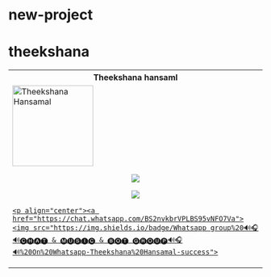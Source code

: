 # new-project




# theekshana 
<table></th><th>Theekshana hansaml</th></tr><tr><td><a href="https://github.com/Theekshanahansamal2007/theekshana-hansamal.git"><img src="https://i.ibb.co/2ZTbPWZ/Snapchat-1443885073.jpg" width="160" alt="Theekshana Hansamal"



<table><p align="center"><a href="https://t.me/TheekshanaHansamal"><img src="https://img.shields.io/badge/Contact%20Me%20On%20Telegrame-Theekshana%20Hansamal-success">

  <p align="center"><a href="https://wa.me/94741844543"><img src="https://img.shields.io/badge/Contact%20Me%20On%20Whatsapp-Theekshana%20Hansamal-success">

    <p align="center"><a href="https://chat.whatsapp.com/BS2nvkbrVPLBS95vNFO7Va"><img src="https://img.shields.io/badge/Whatsapp group%20🔊🎧🔊🅒🅗🅐🅣 & 🅜🅤🅢🅘🅒 & 🅑🅞🅣 🅖🅡🅞🅤🅟🔊🎧🔊%20On%20Whatsapp-Theekshana%20Hansamal-success">


